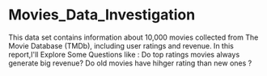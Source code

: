 # Movies_Data_Investigation
This data set contains information about 10,000 movies collected from The Movie Database (TMDb), including user ratings and revenue.
In this report,I'll Explore Some Questions like :
Do top ratings movies always generate big revenue?
Do old movies have hihger rating than new ones ?
